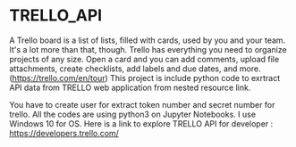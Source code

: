 # TRELLO_API


A Trello board is a list of lists, filled with cards, used by you and your team. It's a lot more than that, though. Trello has everything you need to organize projects of any size. Open a card and you can add comments, upload file attachments, create checklists, add labels and due dates, and more. (https://trello.com/en/tour)
This project is include python code to exrtract API data from TRELLO web application from nested resource link.

You have to create user for extract token number and secret number for trello. All the codes are using python3 on Jupyter Notebooks. I use Windows 10 for OS. Here is a link to explore TRELLO API for developer : https://developers.trello.com/